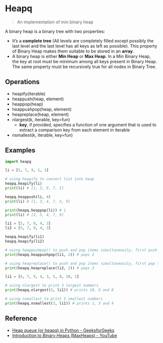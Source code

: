 # Heapq
> An implementation of min binary heap

A binary heap is a binary tree with two properties:
* It’s a **complete tree** (All levels are completely filled except possibly the last level and the last level has all keys as left as possible).
  This property of Binary Heap makes them suitable to be stored in an **array**.
* A binary heap is either **Min Heap** or **Max Heap**. In a Min Binary Heap, the key at root must be minimum among all keys present in Binary Heap.
  The same property must be recursively true for all nodes in Binary Tree.

## Operations
* heapify(iterable)
* heappush(heap, element)
* heappop(heap)
* heappushpop(heap, element)
* heapreplace(heap, element)
* nlargest(k, iterable, key=fun)
    - **key**, if provided, specifies a function of one argument that is used to extract a comparison key from each element in iterable
* nsmallest(k, iterable, key=fun)

## Examples
```python
import heapq

li = [5, 7, 9, 1, 3]

# using heapify to convert list into heap
heapq.heapify(li)
print(li) # [1, 3, 9, 7, 5]

heapq.heappush(li, 4)
print(li) # [1, 3, 4, 7, 5, 9]

print(heapq.heappop(li)) # 1
print(li) # [3, 5, 4, 7, 9]
```

```python
li1 = [5, 7, 9, 4, 3]
li2 = [5, 7, 9, 4, 3]

heapq.heapify(li1)
heapq.heapify(li2)

# using heappushpop() to push and pop items simultaneously, first push then pop
print(heapq.heappushpop(li1, 2)) # pops 2

# using heapreplace() to push and pop items simultaneously, first pop then push
print(heapq.heapreplace(li2, 2)) # pops 3
```

```python
li1 = [6, 7, 9, 4, 3, 5, 8, 10, 1]

# using nlargest to print 3 largest numbers
print(heapq.nlargest(3, li1)) # prints 10, 9 and 8

# using nsmallest to print 3 smallest numbers
print(heapq.nsmallest(3, li1)) # prints 1, 3 and 4
```

## Reference
* [Heap queue (or heapq) in Python - GeeksforGeeks](https://www.geeksforgeeks.org/heap-queue-or-heapq-in-python/)
* [Introduction to Binary Heaps (MaxHeaps) - YouTube](https://www.youtube.com/watch?v=WCm3TqScBM8)
